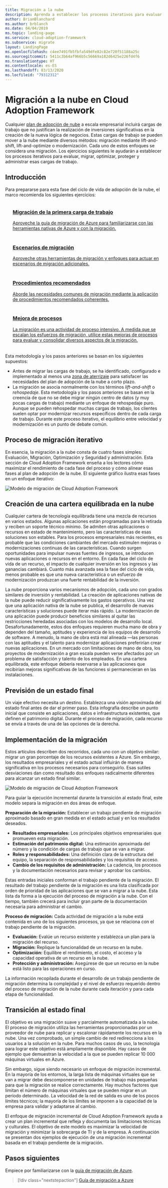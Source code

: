 ```yaml
---
title: Migración a la nube
description: Aprenda a establecer los procesos iterativos para evaluar, migrar, optimizar, proteger y administrar las cargas de trabajo que desea migrar a la nube.
author: BrianBlanchard
ms.author: brblanch
ms.date: 04/04/2019
ms.topic: landing-page
ms.service: cloud-adoption-framework
ms.subservice: migrate
layout: LandingPage
ms.openlocfilehash: c4ee7491fb5fbfa549dfe82c82e720f51188a25c
ms.sourcegitcommit: 5411c3b64af966b5c56669a182d6425e226fd4f6
ms.translationtype: HT
ms.contentlocale: es-ES
ms.lasthandoff: 03/13/2020
ms.locfileid: "79312312"
---
```

# <a name="cloud-migration-in-the-cloud-adoption-framework"></a>Migración a la nube en Cloud Adoption Framework

Cualquier [plan de adopción de nube](../plan/index.md) a escala empresarial incluirá cargas de trabajo que no justifican la realización de inversiones significativas en la creación de la nueva lógica de negocios. Estas cargas de trabajo se pueden mover a la nube mediante diversos métodos: migración mediante lift-and-shift, lift-and-optimize o modernización. Cada uno de estos enfoques se considera una migración. Los ejercicios siguientes le ayudarán a establecer los procesos iterativos para evaluar, migrar, optimizar, proteger y administrar esas cargas de trabajo.

## <a name="getting-started"></a>Introducción

Para prepararse para esta fase del ciclo de vida de adopción de la nube, el marco recomienda los siguientes ejercicios:

<!-- markdownlint-disable MD033 -->
<ul class="panelContent cardsF">
    <li style="display: flex; flex-direction: column;">
        <a href="./azure-migration-guide/index.md">
            <div class="cardSize">
                <div class="cardPadding" style="padding-bottom:10px;">
                    <div class="card" style="padding-bottom:10px;">
                        <div class="cardImageOuter">
                            <div class="cardImage">
                                <img alt="" src="../_images/icons/1.png" data-linktype="external">
                            </div>
                        </div>
                        <div class="cardText" style="padding-left:0px;">
                            <h3>Migración de la primera carga de trabajo</h3>
Aproveche la guía de migración de Azure para familiarizarse con las herramientas nativas de Azure y con la migración.
                        </div>
                    </div>
                </div>
            </div>
        </a>
    </li>
    <li style="display: flex; flex-direction: column;">
        <a href="./expanded-scope/index.md">
            <div class="cardSize">
                <div class="cardPadding" style="padding-bottom:10px;">
                    <div class="card" style="padding-bottom:10px;">
                        <div class="cardImageOuter">
                            <div class="cardImage">
                                <img alt="" src="../_images/icons/2.png" data-linktype="external">
                            </div>
                        </div>
                        <div class="cardText" style="padding-left:0px;">
                            <h3>Escenarios de migración</h3>
Aproveche otras herramientas de migración y enfoques para actuar en escenarios de migración adicionales.
                        </div>
                    </div>
                </div>
            </div>
        </a>
    </li>
    <li style="display: flex; flex-direction: column;">
        <a href="./azure-best-practices/index.md">
            <div class="cardSize">
                <div class="cardPadding" style="padding-bottom:10px;">
                    <div class="card" style="padding-bottom:10px;">
                        <div class="cardImageOuter">
                            <div class="cardImage">
                                <img alt="" src="../_images/icons/3.png" data-linktype="external">
                            </div>
                        </div>
                        <div class="cardText" style="padding-left:0px;">
                            <h3>Procedimientos recomendados</h3>
Aborde las necesidades comunes de migración mediante la aplicación de procedimientos recomendados coherentes.
                        </div>
                    </div>
                </div>
            </div>
        </a>
    </li>
    <li style="display: flex; flex-direction: column;">
        <a href="./migration-considerations/index.md">
            <div class="cardSize">
                <div class="cardPadding" style="padding-bottom:10px;">
                    <div class="card" style="padding-bottom:10px;">
                        <div class="cardImageOuter">
                            <div class="cardImage">
                                <img alt="" src="../_images/icons/4.png" data-linktype="external">
                            </div>
                        </div>
                        <div class="cardText" style="padding-left:0px;">
                            <h3>Mejora de procesos</h3>
La migración es una actividad de proceso intensivo. A medida que se escalan los esfuerzos de migración, utilice estas mejoras de procesos para evaluar y consolidar diversos aspectos de la migración.
                        </div>
                    </div>
                </div>
            </div>
        </a>
    </li>
</ul>
<!-- markdownlint-enable MD033 -->

Esta metodología y los pasos anteriores se basan en los siguientes supuestos:

- Antes de migrar las cargas de trabajo, se ha identificado, configurado e implementado al menos una [zona de aterrizaje](../ready/index.md) para satisfacer las necesidades del plan de adopción de la nube a corto plazo.
- La migración se asocia normalmente con los términos _lift-and-shift_ o _rehospedaje_. Esta metodología y los pasos anteriores se basan en la creencia de que no se debe migrar ningún centro de datos (y muy pocas cargas de trabajo) mediante un enfoque de rehospedaje puro. Aunque se pueden rehospedar muchas cargas de trabajo, los clientes suelen optar por modernizar recursos específicos dentro de cada carga de trabajo. Durante este proceso iterativo, el equilibrio entre velocidad y modernización es un punto de debate común.

## <a name="iterative-migration-process"></a>Proceso de migración iterativo

En esencia, la migración a la nube consta de cuatro fases simples: Evaluación, Migración, Optimización y Seguridad y administración. Esta sección de Cloud Adoption Framework enseña a los lectores cómo maximizar el rendimiento de cada fase del proceso y cómo alinear esas fases al plan de adopción de la nube. El siguiente gráfico ilustra esas fases en un enfoque iterativo:

![Modelo de migración de Cloud Adoption Framework](../_images/migrate/methodology.png)

## <a name="create-a-balanced-cloud-portfolio"></a>Creación de una cartera equilibrada en la nube

Cualquier cartera de tecnología equilibrada tiene una mezcla de recursos en varios estados. Algunas aplicaciones están programadas para la retirada y reciben un soporte técnico mínimo. Se admiten otras aplicaciones o recursos en estado de mantenimiento, pero las características de esas soluciones son estables. Para los procesos empresariales más recientes, es probable que las condiciones cambiantes del mercado estimulen mejoras o modernizaciones continuas de las características. Cuando surgen oportunidades para impulsar nuevas fuentes de ingresos, se introducen nuevas aplicaciones o recursos en el entorno. En cada fase del ciclo de vida de un recurso, el impacto de cualquier inversión en los ingresos y las ganancias cambiará. Cuanto más avanzada sea la fase del ciclo de vida, menos probable es que una nueva característica o un esfuerzo de modernización produzcan una fuerte rentabilidad de la inversión.

La nube proporciona varios mecanismos de adopción, cada uno con grados similares de inversión y rentabilidad. La creación de aplicaciones nativas de la nube puede reducir significativamente los gastos operativos. Una vez que una aplicación nativa de la nube se publica, el desarrollo de nuevas características y soluciones puede iterar más rápido. La modernización de una aplicación puede producir beneficios similares al quitar las restricciones heredadas asociadas con los modelos de desarrollo local. Desafortunadamente, estos dos enfoques requieren mucha mano de obra y dependen del tamaño, aptitudes y experiencia de los equipos de desarrollo de software. A menudo, la mano de obra está mal alineada &mdash;las personas con las aptitudes y el talento para modernizar aplicaciones preferirían crear nuevas aplicaciones. En un mercado con limitaciones de mano de obra, los proyectos de modernización a gran escala pueden verse afectados por un problema de satisfacción y talento de los empleados. En una cartera equilibrada, este enfoque debería reservarse a las aplicaciones que recibirían mejoras significativas de las funciones si permanecieran en las instalaciones.

## <a name="envision-an-end-state"></a>Previsión de un estado final

Un viaje efectivo necesita un destino. Establezca una visión aproximada del estado final antes de dar el primer paso. Esta infografía describe un punto inicial que consiste en aplicaciones, datos e infraestructura existentes, que definen el patrimonio digital. Durante el proceso de migración, cada recurso se envía a través de una de las opciones de la derecha.

## <a name="migration-implementation"></a>Implementación de la migración

Estos artículos describen dos recorridos, cada uno con un objetivo similar: migrar un gran porcentaje de los recursos existentes a Azure. Sin embargo, los resultados empresariales y el estado actual influirán de manera significativa en los procesos necesarios para conseguirlo. Esas sutiles desviaciones dan como resultado dos enfoques radicalmente diferentes para alcanzar un estado final similar.

![Modelo de migración de Cloud Adoption Framework](../_images/migrate/methodology.png)

Para guiar la ejecución incremental durante la transición al estado final, este modelo separa la migración en dos áreas de enfoque.

**Preparación de la migración:** Establecer un trabajo pendiente de migración aproximado basado en gran medida en el estado actual y en los resultados deseados.

- **Resultados empresariales:** Los principales objetivos empresariales que promueven esta migración.
- **Estimación del patrimonio digital:** Una estimación aproximada del número y la condición de cargas de trabajo que se van a migrar.
- **Roles y responsabilidades:** Una definición clara de la estructura del equipo, la separación de responsabilidades y los requisitos de acceso.
- **Cambio de los requisitos de administración:** La cadencia, los procesos y la documentación necesarios para revisar y aprobar los cambios.

Estas entradas iniciales conforman el trabajo pendiente de la migración. El resultado del trabajo pendiente de la migración es una lista clasificada por orden de prioridad de las aplicaciones que se van a migrar a la nube. Esta lista da forma a la ejecución del proceso de migración a la nube. Con el tiempo, también crecerá para incluir gran parte de la documentación necesaria para administrar el cambio.

**Proceso de migración:** Cada actividad de migración a la nube está contenida en uno de los siguientes procesos, ya que se relaciona con el trabajo pendiente de la migración.

- **Evaluación:** Evalúe un recurso existente y establezca un plan para la migración del recurso.
- **Migración:** Replique la funcionalidad de un recurso en la nube.
- **Optimización:** Equilibre el rendimiento, el costo, el acceso y la capacidad operativa de un recurso en la nube.
- **Protección y administración:** Asegúrese de que un recurso en la nube está listo para las operaciones en curso.

La información recopilada durante el desarrollo de un trabajo pendiente de migración determina la complejidad y el nivel de esfuerzo requerido dentro del proceso de migración de la nube durante cada iteración y para cada etapa de funcionalidad.

## <a name="transition-to-the-end-state"></a>Transición al estado final

El objetivo es una migración suave y parcialmente automatizada a la nube. El proceso de migración utiliza las herramientas proporcionadas por un proveedor de nube para replicar y escalonar rápidamente los recursos en la nube. Una vez comprobado, un simple cambio de red redirecciona a los usuarios a la solución en la nube. Para muchos casos de uso, la tecnología para lograr este objetivo está ampliamente disponible. Hay casos de ejemplo que demuestran la velocidad a la que se pueden replicar 10 000 máquinas virtuales en Azure.

Sin embargo, sigue siendo necesario un enfoque de migración incremental. En la mayoría de los entornos, la larga lista de máquinas virtuales que se van a migrar debe descomponerse en unidades de trabajo más pequeñas para que la migración se realice correctamente. Hay muchos factores que limitan el número de máquinas virtuales que se pueden migrar en un período determinado. La velocidad de la red de salida es uno de los pocos límites técnicos; la mayoría de los límites se imponen a la capacidad de la empresa para validar y adaptarse al cambio.

El enfoque de migración incremental de Cloud Adoption Framework ayuda a crear un plan incremental que refleja y documenta las limitaciones técnicas y culturales. El objetivo de este modelo es maximizar la velocidad de migración y minimizar la sobrecarga de TI y de la empresa. A continuación se presentan dos ejemplos de ejecución de una migración incremental basada en el trabajo pendiente de la migración.

## <a name="next-steps"></a>Pasos siguientes

Empiece por familiarizarse con la [guía de migración de Azure](./azure-migration-guide/index.md).

> [!div class="nextstepaction"]
> [Guía de migración a Azure](./azure-migration-guide/index.md)
